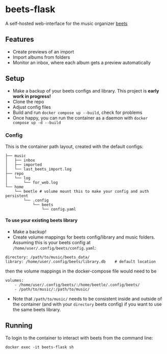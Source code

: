 # beets-flask

A self-hosted web-interface for the music organizer [beets](https://beets.io/)

## Features

- Create previews of an import
- Import albums from folders
- Monitor an inbox, where each album gets a preview automatically

## Setup

- Make a backup of your beets configs and library. This project is **early work in progress!**
- Clone the repo
- Adjust config files
- Build and run `docker compose up --build`, check for problems
- Once happy, you can run the container as a daemon with `docker compose up -d --build`

### Config

This is the container path layout, created with the default configs:
```
├── music
│   ├── inbox
│   ├── imported
│   └── last_beets_import.log
├── repo
│   └── log
│       └── for_web.log
└── home
    └── beetle # volume mount this to make your config and auth persistent
        └── .config
            └── beets
                └── config.yaml

```

#### To use your existing beets library

- Make a backup!
- Create volume mappings for beets config/library and music folders. Assuming this is your beets config at `/home/user/.config/beets/config.yaml`:
```
directory: /path/to/music/beets_data/
library: /home/user/.config/beets/library.db    # default location
```
then the volume mappings in the docker-compose file would need to be
```
volumes:
    - /home/user/.config/beets/:/home/beetle/.config/beets/
    - /path/to/music/:/path/to/music/
```
- Note that `/path/to/music/` needs to be consistent inside and outside of the container (and with your `directory` beets config) if you want to use the same beets library.

## Running

To login to the container to interact with beets from the command line:
```
docker exec -it beets-flask sh
```

